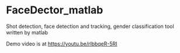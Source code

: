 # FaceDector_matlab
Shot detection, face detection and tracking, gender classification tool written by matlab

Demo video is at https://youtu.be/rlbbqeR-5RI
